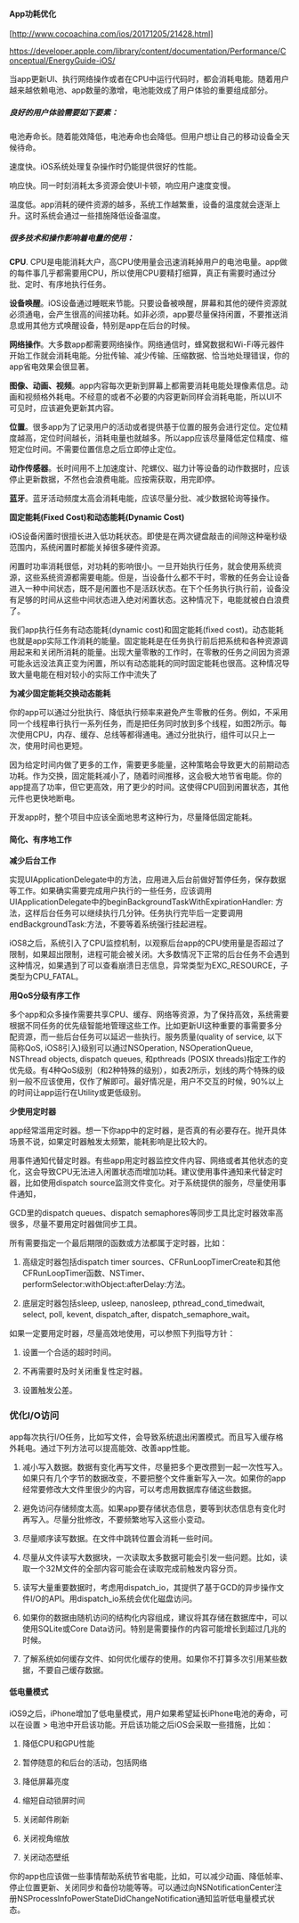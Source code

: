#### App功耗优化

[http://www.cocoachina.com/ios/20171205/21428.html]



https://developer.apple.com/library/content/documentation/Performance/Conceptual/EnergyGuide-iOS/





当app更新UI、执行网络操作或者在CPU中运行代码时，都会消耗电能。随着用户越来越依赖电池、app数量的激增，电池能效成了用户体验的重要组成部分。

##### 良好的用户体验需要如下要素：

电池寿命长。随着能效降低，电池寿命也会降低。但用户想让自己的移动设备全天候待命。

速度快。iOS系统处理复杂操作时仍能提供很好的性能。

响应快。同一时刻消耗太多资源会使UI卡顿，响应用户速度变慢。

温度低。app消耗的硬件资源的越多，系统工作越繁重，设备的温度就会逐渐上升。这时系统会通过一些措施降低设备温度。



##### 很多技术和操作影响着电量的使用：

**CPU**. CPU是电能消耗大户，高CPU使用量会迅速消耗掉用户的电池电量。app做的每件事几乎都需要用CPU，所以使用CPU要精打细算，真正有需要时通过分批、定时、有序地执行任务。

**设备唤醒**。iOS设备通过睡眠来节能。只要设备被唤醒，屏幕和其他的硬件资源就必须通电，会产生很高的间接功耗。如非必须，app要尽量保持闲置，不要推送消息或用其他方式唤醒设备，特别是app在后台的时候。

**网络操作**。大多数app都需要网络操作。网络通信时，蜂窝数据和Wi-Fi等元器件开始工作就会消耗电能。分批传输、减少传输、压缩数据、恰当地处理错误，你的app省电效果会很显著。

**图像、动画、视频**。app内容每次更新到屏幕上都需要消耗电能处理像素信息。动画和视频格外耗电。不经意的或者不必要的内容更新同样会消耗电能，所以UI不可见时，应该避免更新其内容。

**位置**。很多app为了记录用户的活动或者提供基于位置的服务会进行定位。定位精度越高，定位时间越长，消耗电量也就越多。所以app应该尽量降低定位精度、缩短定位时间。不需要位置信息之后立即停止定位。

**动作传感器**。长时间用不上加速度计、陀螺仪、磁力计等设备的动作数据时，应该停止更新数据，不然也会浪费电能。应按需获取，用完即停。

**蓝牙**。蓝牙活动频度太高会消耗电能，应该尽量分批、减少数据轮询等操作。



**固定能耗(Fixed Cost)和动态能耗(Dynamic Cost)**

iOS设备闲置时很擅长进入低功耗状态。即使是在两次键盘敲击的间隙这种毫秒级范围内，系统闲置时都能关掉很多硬件资源。

闲置时功率消耗很低，对功耗的影响很小。一旦开始执行任务，就会使用系统资源，这些系统资源都需要电能。但是，当设备什么都不干时，零散的任务会让设备进入一种中间状态，既不是闲置也不是活跃状态。在下个任务执行执行前，设备没有足够的时间从这些中间状态进入绝对闲置状态。这种情况下，电能就被白白浪费了。

我们app执行任务有动态能耗(dynamic cost)和固定能耗(fixed cost)。动态能耗也就是app实际工作消耗的能量。固定能耗是在任务执行前后把系统和各种资源调用起来和关闭所消耗的能量。出现大量零散的工作时，在零散的任务之间因为资源可能永远没法真正变为闲置，所以有动态能耗的同时固定能耗也很高。这种情况导致大量电能在相对较小的实际工作中流失了



**为减少固定能耗交换动态能耗**

你的app可以通过分批执行、降低执行频率来避免产生零散的任务。例如，不采用同一个线程串行执行一系列任务，而是把任务同时放到多个线程，如图2所示。每次使用CPU，内存、缓存、总线等都得通电。通过分批执行，组件可以只上一次，使用时间也更短。

因为给定时间内做了更多的工作，需要更多能量，这种策略会导致更大的前期动态功耗。作为交换，固定能耗减小了，随着时间推移，这会极大地节省电能。你的app提高了功率，但它更高效，用了更少的时间。这使得CPU回到闲置状态，其他元件也更快地断电。

开发app时，整个项目中应该全面地思考这种行为，尽量降低固定能耗。



#### **简化、有序地工作**

**减少后台工作**

实现UIApplicationDelegate中的方法，应用进入后台前做好暂停任务，保存数据等工作。如果确实需要完成用户执行的一些任务，应该调用UIApplicationDelegate中的beginBackgroundTaskWithExpirationHandler: 方法，这样后台任务可以继续执行几分钟。任务执行完毕后一定要调用endBackgroundTask:方法，不要等着系统强行挂起进程。

iOS8之后，系统引入了CPU监控机制，以观察后台app的CPU使用量是否超过了限制，如果超出限制，进程可能会被关闭。大多数情况下正常的后台任务不会遇到这种情况，如果遇到了可以查看崩溃日志信息，异常类型为EXC_RESOURCE，子类型为CPU_FATAL。



**用QoS分级有序工作**

多个app和众多操作需要共享CPU、缓存、网络等资源，为了保持高效，系统需要根据不同任务的优先级智能地管理这些工作。比如更新UI这种重要的事需要多分配资源，而一些后台任务可以延迟一些执行。服务质量(quality of service, 以下简称QoS, iOS8引入)级别可以通过NSOperation, NSOperationQueue, NSThread objects, dispatch queues, 和pthreads (POSIX threads)指定工作的优先级。有4种QoS级别（和2种特殊的级别），如表2所示，划线的两个特殊的级别一般不应该使用，仅作了解即可。最好情况是，用户不交互的时候，90%以上的时间让app运行在Utility或更低级别。



**少使用定时器**

app经常滥用定时器。想一下你app中的定时器，是否真的有必要存在。抛开具体场景不说，如果定时器触发太频繁，能耗影响是比较大的。

用事件通知代替定时器。有些app用定时器监控文件内容、网络或者其他状态的变化，这会导致CPU无法进入闲置状态而增加功耗。建议使用事件通知来代替定时器，比如使用dispatch source监测文件变化。对于系统提供的服务，尽量使用事件通知，

GCD里的dispatch queues、dispatch semaphores等同步工具比定时器效率高很多，尽量不要用定时器做同步工具。



所有需要指定一个最后期限的函数或方法都属于定时器，比如：

1. 高级定时器包括dispatch timer sources、CFRunLoopTimerCreate和其他CFRunLoopTimer函数、NSTimer、performSelector:withObject:afterDelay:方法。

2. 底层定时器包括sleep, usleep, nanosleep, pthread_cond_timedwait, select, poll, kevent, dispatch_after, dispatch_semaphore_wait。

如果一定要用定时器，尽量高效地使用，可以参照下列指导方针：

1. 设置一个合适的超时时间。

2. 不再需要时及时关闭重复性定时器。

3. 设置触发公差。



### **优化I/O访问**

app每次执行I/O任务，比如写文件，会导致系统退出闲置模式。而且写入缓存格外耗电。通过下列方法可以提高能效、改善app性能。

1. 减小写入数据。数据有变化再写文件，尽量把多个更改攒到一起一次性写入。如果只有几个字节的数据改变，不要把整个文件重新写入一次。如果你的app经常要修改大文件里很少的内容，可以考虑用数据库存储这些数据。

2. 避免访问存储频度太高。如果app要存储状态信息，要等到状态信息有变化时再写入。尽量分批修改，不要频繁地写入这些小变动。

3. 尽量顺序读写数据。在文件中跳转位置会消耗一些时间。

4. 尽量从文件读写大数据块，一次读取太多数据可能会引发一些问题。比如，读取一个32M文件的全部内容可能会在读取完成前触发内容分页。

5. 读写大量重要数据时，考虑用dispatch_io，其提供了基于GCD的异步操作文件I/O的API。用dispatch_io系统会优化磁盘访问。

6. 如果你的数据由随机访问的结构化内容组成，建议将其存储在数据库中，可以使用SQLite或Core Data访问。特别是需要操作的内容可能增长到超过几兆的时候。

7. 了解系统如何缓存文件、如何优化缓存的使用。如果你不打算多次引用某些数据，不要自己缓存数据。



#### **低电量模式**

iOS9之后，iPhone增加了低电量模式，用户如果希望延长iPhone电池的寿命，可以在设置 > 电池中开启该功能。开启该功能之后iOS会采取一些措施，比如：

1. 降低CPU和GPU性能

2. 暂停随意的和后台的活动，包括网络

3. 降低屏幕亮度

4. 缩短自动锁屏时间

5. 关闭邮件刷新

6. 关闭视角缩放

7. 关闭动态壁纸

你的app也应该做一些事情帮助系统节省电能，比如，可以减少动画、降低帧率、停止位置更新、关闭同步和备份功能等等。可以通过向NSNotificationCenter注册NSProcessInfoPowerStateDidChangeNotification通知监听低电量模式状态。




